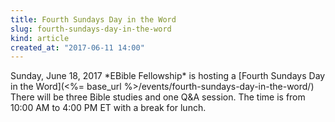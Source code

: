 ```yaml
---
title: Fourth Sundays Day in the Word
slug: fourth-sundays-day-in-the-word
kind: article
created_at: "2017-06-11 14:00"
---
```

<div itemscope itemtype="http://schema.org/Event" markdown="1">
<meta itemprop="name" content="<%= h :title %>">

<span itemprop="description">
Sunday, June 18, 2017 *EBible Fellowship* is hosting a 
[Fourth Sundays Day in the Word](<%= base_url %>/events/fourth-sundays-day-in-the-word/)
There will be three Bible studies and one Q&A session.  
The time is from 10:00 AM to 4:00 PM ET with a break for lunch.
</span>

<meta itemprop="startDate" content="2017-06-18T10:00-0500">
<meta itemprop="endDate" content="2017-06-18T16:00-0500">

</div>

